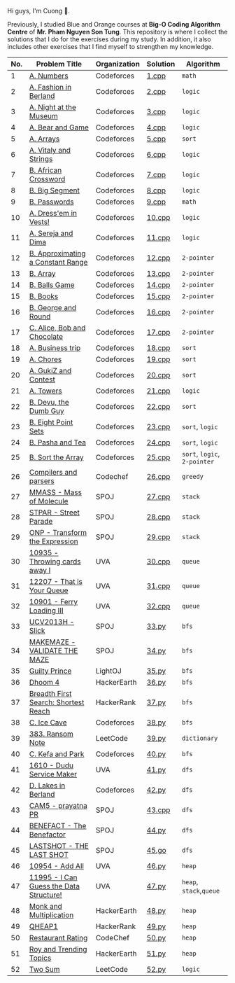Hi guys, I'm Cuong 👋.

Previously, I studied Blue and Orange courses at **Big-O Coding Algorithm Centre** of **Mr. Pham Nguyen Son Tung**. This repository is where I collect the solutions that I do for the exercises during my study. In addition, it also includes other exercises that I find myself to strengthen my knowledge.

|No.|Problem Title|Organization|Solution|Algorithm|
|-|-|-|-|-|
|1|[A. Numbers](https://codeforces.com/problemset/problem/13/A)|Codeforces|[1.cpp](./solutions/1.cpp)|`math`|
|2|[A. Fashion in Berland](https://codeforces.com/problemset/problem/691/A)|Codeforces|[2.cpp](./solutions/2.cpp)|`logic`|
|3|[A. Night at the Museum](https://codeforces.com/problemset/problem/731/A)|Codeforces|[3.cpp](./solutions/3.cpp)|`logic`|
|4|[A. Bear and Game](https://codeforces.com/problemset/problem/673/A)|Codeforces|[4.cpp](./solutions/4.cpp)|`logic`|
|5|[A. Arrays](https://codeforces.com/contest/572/problem/A)|Codeforces|[5.cpp](./solutions/5.cpp)|`sort`|
|6|[A. Vitaly and Strings](https://codeforces.com/contest/518/problem/A)|Codeforces|[6.cpp](./solutions/6.cpp)|`logic`|
|7|[B. African Crossword](https://codeforces.com/problemset/problem/90/B)|Codeforces|[7.cpp](./solutions/7.cpp)|`logic`|
|8|[B. Big Segment](https://codeforces.com/problemset/problem/242/B)|Codeforces|[8.cpp](./solutions/8.cpp)|`logic`|
|9|[B. Passwords](https://codeforces.com/problemset/problem/721/B)|Codeforces|[9.cpp](./solutions/9.cpp)|`math`|
|10|[A. Dress'em in Vests!](https://codeforces.com/problemset/problem/161/A)|Codeforces|[10.cpp](./solutions/10.cpp)|`logic`|
|11|[A. Sereja and Dima](https://codeforces.com/problemset/problem/381/A)|Codeforces|[11.cpp](./solutions/11.cpp)|`logic`|
|12|[B. Approximating a Constant Range](https://codeforces.com/problemset/problem/602/B)|Codeforces|[12.cpp](./solutions/12.cpp)|`2-pointer`|
|13|[B. Array](https://codeforces.com/problemset/problem/224/B)|Codeforces|[13.cpp](./solutions/13.cpp)|`2-pointer`|
|14|[B. Balls Game](https://codeforces.com/problemset/problem/430/B)|Codeforces|[14.cpp](./solutions/14.cpp)|`2-pointer`|
|15|[B. Books](https://codeforces.com/problemset/problem/279/B)|Codeforces|[15.cpp](./solutions/15.cpp)|`2-pointer`|
|16|[B. George and Round](https://codeforces.com/problemset/problem/387/B)|Codeforces|[16.cpp](./solutions/16.cpp)|`2-pointer`|
|17|[C. Alice, Bob and Chocolate](https://codeforces.com/contest/6/problem/C)|Codeforces|[17.cpp](./solutions/17.cpp)|`2-pointer`|
|18|[A. Business trip](https://codeforces.com/problemset/problem/149/A)|Codeforces|[18.cpp](./solutions/18.cpp)|`sort`|
|19|[A. Chores](https://codeforces.com/problemset/problem/169/A)|Codeforces|[19.cpp](./solutions/19.cpp)|`sort`|
|20|[A. GukiZ and Contest](https://codeforces.com/problemset/problem/551/A)|Codeforces|[20.cpp](./solutions/20.cpp)|`sort`|
|21|[A. Towers](https://codeforces.com/contest/37/problem/A)|Codeforces|[21.cpp](./solutions/21.cpp)|`logic`|
|22|[B. Devu, the Dumb Guy](https://codeforces.com/problemset/problem/439/B)|Codeforces|[22.cpp](./solutions/22.cpp)|`sort`|
|23|[B. Eight Point Sets](https://codeforces.com/contest/334/problem/B)|Codeforces|[23.cpp](./solutions/23.cpp)|`sort`, `logic`|
|24|[B. Pasha and Tea](https://codeforces.com/contest/557/problem/B)|Codeforces|[24.cpp](./solutions/24.cpp)|`sort`, `logic`|
|25|[B. Sort the Array](https://codeforces.com/contest/451/problem/B)|Codeforces|[25.cpp](./solutions/25.cpp)|`sort`, `logic`, `2-pointer`|
|26|[Compilers and parsers](https://www.codechef.com/problems/COMPILER)|Codechef|[26.cpp](./solutions/26.cpp)|`greedy`|
|27|[MMASS - Mass of Molecule](https://www.spoj.com/problems/MMASS/)|SPOJ|[27.cpp](./solutions/27.cpp)|`stack`|
|28|[STPAR - Street Parade](https://www.spoj.com/problems/STPAR/)|SPOJ|[28.cpp](./solutions/28.cpp)|`stack`|
|29|[ONP - Transform the Expression](https://www.spoj.com/problems/ONP/)|SPOJ|[29.cpp](./solutions/29.cpp)|`stack`|
|30|[10935 - Throwing cards away I](https://onlinejudge.org/index.php?option=com_onlinejudge&Itemid=8&page=show_problem&problem=1876)|UVA|[30.cpp](./solutions/30.cpp)|`queue`|
|31|[12207 - That is Your Queue](https://onlinejudge.org/index.php?option=com_onlinejudge&Itemid=8&page=show_problem&problem=3359)|UVA|[31.cpp](./solutions/31.cpp)|`queue`|
|32|[10901 - Ferry Loading III](https://onlinejudge.org/index.php?option=com_onlinejudge&Itemid=8&page=show_problem&problem=1842)|UVA|[32.cpp](./solutions/32.cpp)|`queue`|
|33|[UCV2013H - Slick](https://www.spoj.com/problems/UCV2013H/)|SPOJ|[33.py](./solutions/33.py)|`bfs`|
|34|[MAKEMAZE - VALIDATE THE MAZE](https://www.spoj.com/problems/MAKEMAZE/)|SPOJ|[34.py](./solutions/34.py)|`bfs`|
|35|[Guilty Prince](https://lightoj.com/problem/guilty-prince)|LightOJ|[35.py](./solutions/35.py)|`bfs`|
|36|[Dhoom 4](https://www.hackerearth.com/practice/algorithms/graphs/breadth-first-search/practice-problems/algorithm/dhoom-4/)|HackerEarth|[36.py](./solutions/36.py)|`bfs`|
|37|[Breadth First Search: Shortest Reach](https://www.hackerrank.com/challenges/bfsshortreach/problem)|HackerRank|[37.py](./solutions/37.py)|`bfs`|
|38|[C. Ice Cave](https://codeforces.com/contest/540/problem/C)|Codeforces|[38.py](./solutions/38.py)|`bfs`|
|39|[383. Ransom Note](https://leetcode.com/problems/ransom-note/)|LeetCode|[39.py](./solutions/39.py)|`dictionary`|
|40|[C. Kefa and Park](https://codeforces.com/problemset/problem/580/C)|Codeforces|[40.py](./solutions/40.py)|`bfs`|
|41|[1610 - Dudu Service Maker](https://www.beecrowd.com.br/judge/en/problems/view/1610)|UVA|[41.py](./solutions/41.py)|`dfs`|
|42|[D. Lakes in Berland](https://codeforces.com/contest/723/problem/D)|Codeforces|[42.py](./solutions/42.py)|`dfs`|
|43|[CAM5 - prayatna PR](https://www.spoj.com/problems/CAM5/)|SPOJ|[43.cpp](./solutions/43.cpp)|`dfs`|
|44|[BENEFACT - The Benefactor](https://www.spoj.com/problems/BENEFACT/)|SPOJ|[44.py](./solutions/44.py)|`dfs`|
|45|[LASTSHOT - THE LAST SHOT](https://www.spoj.com/problems/LASTSHOT/)|SPOJ|[45.go](./solutions/45.go)|`dfs`|
|46|[10954 - Add All](https://onlinejudge.org/index.php?option=com_onlinejudge&Itemid=8&page=show_problem&problem=1895)|UVA|[46.py](./solutions/46.py)|`heap`|
|47|[11995 - I Can Guess the Data Structure!](https://onlinejudge.org/index.php?option=com_onlinejudge&Itemid=8&page=show_problem&problem=3146)|UVA|[47.py](./solutions/47.py)|`heap`, `stack`,`queue`|
|48|[Monk and Multiplication](https://www.hackerearth.com/practice/data-structures/trees/heapspriority-queues/practice-problems/algorithm/monk-and-multiplication/)|HackerEarth|[48.py](./solutions/48.py)|`heap`|
|49|[QHEAP1](https://www.hackerrank.com/challenges/qheap1/problem)|HackerRank|[49.py](./solutions/49.py)|`heap`|
|50|[Restaurant Rating](https://www.codechef.com/problems/RRATING)|CodeChef|[50.py](./solutions/50.py)|`heap`|
|51|[Roy and Trending Topics](https://www.hackerearth.com/practice/data-structures/trees/heapspriority-queues/practice-problems/algorithm/roy-and-trending-topics-1/)|HackerEarth|[51.py](./solutions/51.py)|`heap`|
|52|[Two Sum](https://leetcode.com/problems/two-sum/)|LeetCode|[52.py](./solutions/52.py)|`logic`|
